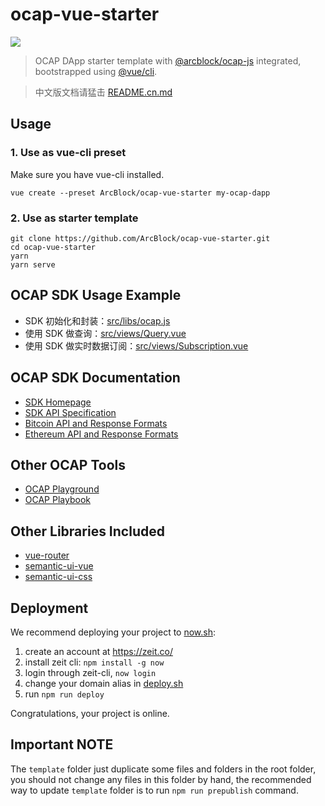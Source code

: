 # ocap-vue-starter

![](https://img.shields.io/badge/powered%20by-arcblock-brightgreen.svg)

> OCAP DApp starter template with [@arcblock/ocap-js](https://github.com/ArcBlock/ocap-javascript-sdk/tree/master/packages/ocap-js) integrated, bootstrapped using [@vue/cli](https://github.com/vuejs/vue-cli).

> 中文版文档请猛击 [README.cn.md](./README.cn.md)

## Usage

### 1. Use as vue-cli preset

Make sure you have vue-cli installed.

```shell
vue create --preset ArcBlock/ocap-vue-starter my-ocap-dapp
```

### 2. Use as starter template

```shell
git clone https://github.com/ArcBlock/ocap-vue-starter.git
cd ocap-vue-starter
yarn
yarn serve
```

## OCAP SDK Usage Example

- SDK 初始化和封装：[src/libs/ocap.js](./src/libs/ocap.js)
- 使用 SDK 做查询：[src/views/Query.vue](./src/views/Query.vue)
- 使用 SDK 做实时数据订阅：[src/views/Subscription.vue](./src/views/Subscription.vue)

## OCAP SDK Documentation

- [SDK Homepage](https://github.com/ArcBlock/ocap-javascript-sdk/tree/master/packages/ocap-js)
- [SDK API Specification](https://github.com/ArcBlock/ocap-javascript-sdk/blob/master/packages/ocap-js/docs/spec.md)
- [Bitcoin API and Response Formats](https://github.com/ArcBlock/ocap-javascript-sdk/blob/master/packages/ocap-js/docs/btc.md)
- [Ethereum API and Response Formats](https://github.com/ArcBlock/ocap-javascript-sdk/blob/master/packages/ocap-js/docs/eth.md)

## Other OCAP Tools

- [OCAP Playground](https://ocap.arcblock.io)
- [OCAP Playbook](https://ocap.arcblock.io)

## Other Libraries Included

- [vue-router](https://router.vuejs.org/)
- [semantic-ui-vue](https://github.com/Semantic-UI-Vue/Semantic-UI-Vue)
- [semantic-ui-css](https://github.com/Semantic-Org/Semantic-UI-CSS)

## Deployment

We recommend deploying your project to [now.sh](https://zeit.co/):

1. create an account at https://zeit.co/
1. install zeit cli: `npm install -g now`
1. login through zeit-cli, `now login`
1. change your domain alias in [deploy.sh](./deploy.sh)
1. run `npm run deploy`

Congratulations, your project is online.

## Important NOTE

The `template` folder just duplicate some files and folders in the root folder, you should not change any files in this folder by hand, the recommended way to update `template` folder is to run `npm run prepublish` command.
